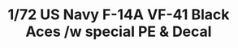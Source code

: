 ---
layout: product
title: "1/72 US Navy F-14A VF-41 Black Aces /w special PE & Decal                                      "
price: "8000" 
desc: "Maketa"
img_path: "/assets/img/GWHS72002.webp"
brand: "N/A"
available: false
special_offer: false
new: true
soon: false
cat: "010000"
subcat: "010900"
subsubcat: "0N/A"
sifra: "GWHS72002"
popular: false
spec: false
---